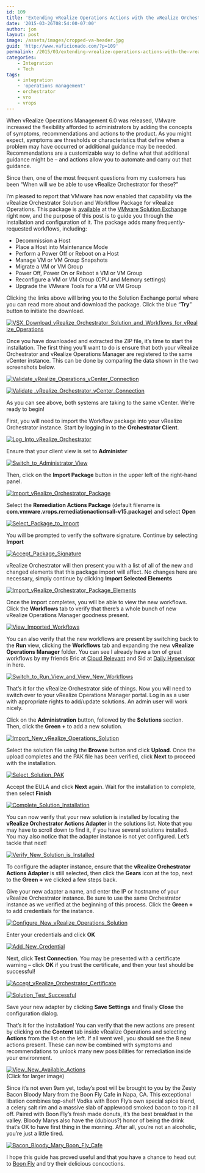 ```yaml
---
id: 109
title: 'Extending vRealize Operations Actions with the vRealize Orchestrator Solution and Workflow Package'
date: '2015-03-26T08:54:00-07:00'
author: jon
layout: post
image: /assets/images/cropped-va-header.jpg
guid: 'http://www.vaficionado.com/?p=109'
permalink: /2015/03/extending-vrealize-operations-actions-with-the-vrealize-orchestrator-solution-and-workflow-package/
categories:
    - Integration
    - Tech
tags:
    - integration
    - 'operations management'
    - orchestrator
    - vro
    - vrops
---
```


When vRealize Operations Management 6.0 was released, VMware increased the flexibility afforded to administrators by adding the concepts of symptoms, recommendations and actions to the product. As you might expect, symptoms are thresholds or characteristics that define when a problem may have occurred or additional guidance may be needed. Recommendations are a customizable way to define what that additional guidance might be – and actions allow you to automate and carry out that guidance.

Since then, one of the most frequent questions from my customers has been “When will we be able to use vRealize Orchestrator for these?”

I’m pleased to report that VMware has now enabled that capability via the vRealize Orchestrator Solution and Workflow Package for vRealize Operations. This package is [available](https://solutionexchange.vmware.com/store/products/vro-solution-and-workflow-package-for-vrealize-operations-manager#.VRQQ2UaM67Q) at the [VMware Solution Exchange](https://solutionexchange.vmware.com/store) right now, and the purpose of this post is to guide you through the installation and configuration of it. The package adds many frequently-requested workflows, including:

- Decommission a Host
- Place a Host into Maintenance Mode
- Perform a Power Off or Reboot on a Host
- Manage VM or VM Group Snapshots
- Migrate a VM or VM Group
- Power Off, Power On or Reboot a VM or VM Group
- Reconfigure a VM or VM Group (CPU and Memory settings)
- Upgrade the VMware Tools for a VM or VM Group

Clicking the links above will bring you to the Solution Exchange portal where you can read more about and download the package. Click the blue “**Try**” button to initiate the download.

[![VSX_Download_vRealize_Orchestrator_Solution_and_Workflows_for_vRealize_Operations](/vaficionado/assets/images/2015/03/VSX_Download_vRealize_Orchestrator_Solution_and_Workflows_for_vRealize_Operations1-1024x625.png)](/vaficionado/assets/images/2015/03/VSX_Download_vRealize_Orchestrator_Solution_and_Workflows_for_vRealize_Operations1.png)

Once you have downloaded and extracted the ZIP file, it’s time to start the installation. The first thing you’ll want to do is ensure that both your vRealize Orchestrator and vRealize Operations Manager are registered to the same vCenter instance. This can be done by comparing the data shown in the two screenshots below.

[![Validate_vRealize_Operations_vCenter_Connection](/vaficionado/assets/images/2015/03/Validate_vRealize_Operations_vCenter_Connection.png)](/vaficionado/assets/images/2015/03/Validate_vRealize_Operations_vCenter_Connection.png)

[![Validate _vRealize_Orchestrator_vCenter_Connection](/vaficionado/assets/images/2015/03/Validate-_vRealize_Orchestrator_vCenter_Connection.png)](/vaficionado/assets/images/2015/03/Validate-_vRealize_Orchestrator_vCenter_Connection.png)

As you can see above, both systems are taking to the same vCenter. We’re ready to begin!

First, you will need to import the Workflow package into your vRealize Orchestrator instance. Start by logging in to the **Orchestrator Client**.

[![Log_Into_vRealize_Orchestrator](/vaficionado/assets/images/2015/03/Log_Into_vRealize_Orchestrator.png)](/vaficionado/assets/images/2015/03/Log_Into_vRealize_Orchestrator.png)

Ensure that your client view is set to **Administer**

[![Switch_to_Administrator_View](/vaficionado/assets/images/2015/03/Switch_to_Administrator_View.png)](/vaficionado/assets/images/2015/03/Switch_to_Administrator_View.png)

Then, click on the **Import Package** button in the upper left of the right-hand panel.

[![Import_vRealize_Orchestrator_Package](/vaficionado/assets/images/2015/03/Import_vRealize_Orchestrator_Package.png)](/vaficionado/assets/images/2015/03/Import_vRealize_Orchestrator_Package.png)

Select the **Remediation Actions Package** (default filename is **com.vmware.vrops.remediationactionsall-v15.package**) and select **Open**

[![Select_Package_to_Import](/vaficionado/assets/images/2015/03/Select_Package_to_Import.png)](/vaficionado/assets/images/2015/03/Select_Package_to_Import.png)

You will be prompted to verify the software signature. Continue by selecting **Import**

[![Accept_Package_Signature](/vaficionado/assets/images/2015/03/Accept_Package_Signature.png)](/vaficionado/assets/images/2015/03/Accept_Package_Signature.png)

vRealize Orchestrator will then present you with a list of all of the new and changed elements that this package import will affect. No changes here are necessary, simply continue by clicking **Import Selected Elements**

[![Import_vRealize_Orchestrator_Package_Elements](/vaficionado/assets/images/2015/03/Import_vRealize_Orchestrator_Package_Elements.png)](/vaficionado/assets/images/2015/03/Import_vRealize_Orchestrator_Package_Elements.png)

Once the import completes, you will be able to view the new workflows. Click the **Workflows** tab to verify that there’s a whole bunch of new vRealize Operations Manager goodness present.

[![View_Imported_Workflows](/vaficionado/assets/images/2015/03/View_Imported_Workflows-1024x246.png)](/vaficionado/assets/images/2015/03/View_Imported_Workflows.png)

You can also verify that the new workflows are present by switching back to the **Run** view, clicking the **Workflows** tab and expanding the new **vRealize Operations Manager** folder. You can see I already have a ton of great workflows by my friends Eric at [Cloud Relevant](https://cloudrelevant.com/) and Sid at [Daily Hypervisor](https://dailyhypervisor.com/) in here.

[![Switch_to_Run_View_and_View_New_Workflows](/vaficionado/assets/images/2015/03/Switch_to_Run_View_and_View_New_Workflows.png)](/vaficionado/assets/images/2015/03/Switch_to_Run_View_and_View_New_Workflows.png)

That’s it for the vRealize Orchestrator side of things. Now you will need to switch over to your vRealize Operations Manager portal. Log in as a user with appropriate rights to add/update solutions. An admin user will work nicely.

Click on the **Administration** button, followed by the **Solutions** section. Then, click the **Green +** to add a new solution.

[![Import_New_vRealize_Operations_Solution](/vaficionado/assets/images/2015/03/Import_New_vRealize_Operations_Solution.png)](/vaficionado/assets/images/2015/03/Import_New_vRealize_Operations_Solution.png)

Select the solution file using the **Browse** button and click **Upload**. Once the upload completes and the PAK file has been verified, click **Next** to proceed with the installation.

[![Select_Solution_PAK](/vaficionado/assets/images/2015/03/Select_Solution_PAK.png)](/vaficionado/assets/images/2015/03/Select_Solution_PAK.png)

Accept the EULA and click **Next** again. Wait for the installation to complete, then select **Finish**

[![Complete_Solution_Installation](/vaficionado/assets/images/2015/03/Complete_Solution_Installation.png)](/vaficionado/assets/images/2015/03/Complete_Solution_Installation.png)

You can now verify that your new solution is installed by locating the **vRealize Orchestrator Actions Adapter** in the solutions list. Note that you may have to scroll down to find it, if you have several solutions installed. You may also notice that the adapter instance is not yet configured. Let’s tackle that next!

[![Verify_New_Solution_is_Installed](/vaficionado/assets/images/2015/03/Verify_New_Solution_is_Installed.png)](/vaficionado/assets/images/2015/03/Verify_New_Solution_is_Installed.png)

To configure the adapter instance, ensure that the **vRealize Orchestrator Actions Adapter** is still selected, then click the **Gears** icon at the top, next to the **Green +** we clicked a few steps back.

Give your new adapter a name, and enter the IP or hostname of your vRealize Orchestrator instance. Be sure to use the same Orchestrator instance as we verified at the beginning of this process. Click the **Green +** to add credentials for the instance.

[![Configure_New_vRealize_Operations_Solution](/vaficionado/assets/images/2015/03/Configure_New_vRealize_Operations_Solution.png)](/vaficionado/assets/images/2015/03/Configure_New_vRealize_Operations_Solution.png)

Enter your credentials and click **OK**

[![Add_New_Credential](/vaficionado/assets/images/2015/03/Add_New_Credential.png)](/vaficionado/assets/images/2015/03/Add_New_Credential.png)

Next, click **Test Connection**. You may be presented with a certificate warning – click **OK** if you trust the certificate, and then your test should be successful!

[![Accept_vRealize_Orchestrator_Certificate](/vaficionado/assets/images/2015/03/Accept_vRealize_Orchestrator_Certificate.png)](/vaficionado/assets/images/2015/03/Accept_vRealize_Orchestrator_Certificate.png)

[![Solution_Test_Successful](/vaficionado/assets/images/2015/03/Solution_Test_Successful.png)](/vaficionado/assets/images/2015/03/Solution_Test_Successful.png)

Save your new adapter by clicking **Save Settings** and finally **Close** the configuration dialog.

That’s it for the installation! You can verify that the new actions are present by clicking on the **Content** tab inside vRealize Operations and selecting **Actions** from the list on the left. If all went well, you should see the 8 new actions present. These can now be combined with symptoms and recommendations to unlock many new possibilities for remediation inside your environment.

[![View_New_Available_Actions](/vaficionado/assets/images/2015/03/View_New_Available_Actions-1024x558.png)](/vaficionado/assets/images/2015/03/View_New_Available_Actions.png)  
(Click for larger image)

Since it’s not even 9am yet, today’s post will be brought to you by the Zesty Bacon Bloody Mary from the Boon Fly Cafe in Napa, CA. This exceptional libation combines top-shelf Vodka with Boon Fly’s own special spice blend, a celery salt rim and a massive slab of applewood smoked bacon to top it all off. Paired with Boon Fly’s fresh made donuts, it’s the best breakfast in the valley. Bloody Marys also have the (dubious?) honor of being the drink that’s OK to have first thing in the morning. After all, you’re not an alcoholic, you’re just a little tired.

[![Bacon_Bloody_Mary_Boon_Fly_Cafe](/vaficionado/assets/images/2015/03/Bacon_Bloody_Mary_Boon_Fly_Cafe-546x1024.jpg)](/vaficionado/assets/images/2015/03/Bacon_Bloody_Mary_Boon_Fly_Cafe.jpg)

I hope this guide has proved useful and that you have a chance to head out to [Boon Fly](https://www.boonflycafe.com/) and try their delicious concoctions.